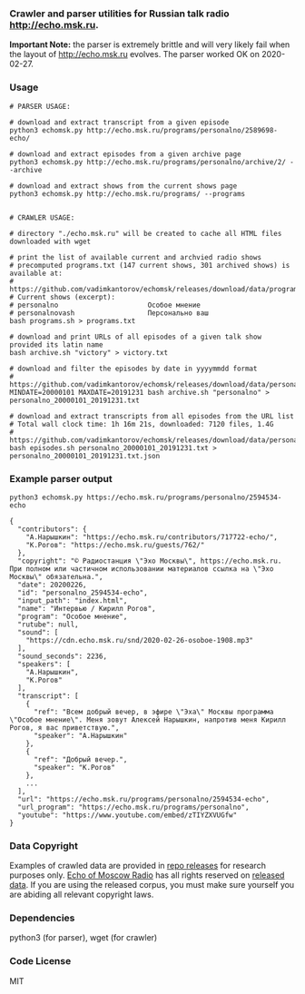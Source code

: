 ### Crawler and parser utilities for Russian talk radio http://echo.msk.ru.

**Important Note:** the parser is extremely brittle and will very likely fail when the layout of http://echo.msk.ru evolves. The parser worked OK on 2020-02-27.

### Usage
```shell
# PARSER USAGE:

# download and extract transcript from a given episode
python3 echomsk.py http://echo.msk.ru/programs/personalno/2589698-echo/

# download and extract episodes from a given archive page
python3 echomsk.py http://echo.msk.ru/programs/personalno/archive/2/ --archive

# download and extract shows from the current shows page
python3 echomsk.py http://echo.msk.ru/programs/ --programs


# CRAWLER USAGE:

# directory "./echo.msk.ru" will be created to cache all HTML files downloaded with wget

# print the list of available current and archvied radio shows
# precomputed programs.txt (147 current shows, 301 archived shows) is available at:
# https://github.com/vadimkantorov/echomsk/releases/download/data/programs.txt
# Current shows (excerpt):
# personalno                      Особое мнение
# personalnovash                  Персонально ваш
bash programs.sh > programs.txt

# download and print URLs of all episodes of a given talk show provided its latin name
bash archive.sh "victory" > victory.txt

# download and filter the episodes by date in yyyymmdd format
# https://github.com/vadimkantorov/echomsk/releases/download/data/personalno_20000101_20191231.txt
MINDATE=20000101 MAXDATE=20191231 bash archive.sh "personalno" > personalno_20000101_20191231.txt

# download and extract transcripts from all episodes from the URL list
# Total wall clock time: 1h 16m 21s, downloaded: 7120 files, 1.4G
# https://github.com/vadimkantorov/echomsk/releases/download/data/personalno_20000101_20191231.txt.json.gz
bash episodes.sh personalno_20000101_20191231.txt > personalno_20000101_20191231.txt.json
```

### Example parser output
```shell
python3 echomsk.py https://echo.msk.ru/programs/personalno/2594534-echo
```
```
{
  "contributors": {
    "А.Нарышкин": "https://echo.msk.ru/contributors/717722-echo/",
    "К.Рогов": "https://echo.msk.ru/guests/762/"
  },
  "copyright": "© Радиостанция \"Эхо Москвы\", https://echo.msk.ru. При полном или частичном использовании материалов ссылка на \"Эхо Москвы\" обязательна.",
  "date": 20200226,
  "id": "personalno_2594534-echo",
  "input_path": "index.html",
  "name": "Интервью / Кирилл Рогов",
  "program": "Особое мнение",
  "rutube": null,
  "sound": [
    "https://cdn.echo.msk.ru/snd/2020-02-26-osoboe-1908.mp3"
  ],
  "sound_seconds": 2236,
  "speakers": [
    "А.Нарышкин",
    "К.Рогов"
  ],
  "transcript": [
    {
      "ref": "Всем добрый вечер, в эфире \"Эха\" Москвы программа \"Особое мнение\". Меня зовут Алексей Нарышкин, напротив меня Кирилл Рогов, я вас приветствую.",
      "speaker": "А.Нарышкин"
    },
    {
      "ref": "Добрый вечер.",
      "speaker": "К.Рогов"
    },
    ...
  ],
  "url": "https://echo.msk.ru/programs/personalno/2594534-echo",
  "url_program": "https://echo.msk.ru/programs/personalno",
  "youtube": "https://www.youtube.com/embed/zTIYZXVUGfw"
}
```

### Data Copyright
Examples of crawled data are provided in [repo releases](https://github.com/vadimkantorov/echomsk/releases/tag/data) for research purposes only. [Echo of Moscow Radio](http://echo.msk.ru) has all rights reserved on [released data](https://github.com/vadimkantorov/echomsk/releases/tag/data). If you are using the released corpus, you must make sure yourself you are abiding all relevant copyright laws.

### Dependencies
python3 (for parser), wget (for crawler) 

### Code License
MIT
